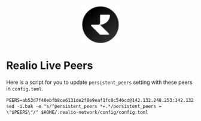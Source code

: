 <p align="center">
  <img height="100" height="auto" src="https://raw.githubusercontent.com/Nodeist/Kurulumlar/main/logos/realio.png">
</p>


# Realio Live Peers
Here is a script for you to update `persistent_peers` setting with these peers in `config.toml`.

```
PEERS=ab53d7f40ebfb8ce6131de2f8e9eaf1fc0c546cd@142.132.248.253:142.132.248.253:56656,14d9a7fe2a86fe429c66f8137ca49fb98f574a97@65.108.69.68:26959,1dcf307315f780d8287ce44c26fe57598bf51333@144.76.97.251:31656,15f4ad4ca9b2e48db810223a36ddd76b6d0745f0@51.83.35.216:51.83.35.216:26656,dfb576b6f9557938cfb9c33ca71c9759798d4c8b@65.109.17.86:65.109.17.86:39656,704eb376ec58ce6b4d1df7dfd7f0be7e79d5f200@65.108.142.47:26556,20385a897f7523a165ed9df444142d397f992a1f@65.21.170.3:65.21.170.3:37656,2539246ebf9359e2fbc9402f6af66520532e6169@134.209.165.247:26656,3bd4080934277762848e8bbd126d2eaccb7cbffc@135.181.20.30:135.181.20.30:46656,595e000363dad0f9d515b6150af394f21cdb03b7@38.242.221.64:38.242.221.64:35656
sed -i.bak -e "s/^persistent_peers *=.*/persistent_peers = \"$PEERS\"/" $HOME/.realio-network/config/config.toml
```
